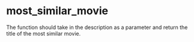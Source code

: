 # most_similar_movie
The function should take in the description as a parameter and return the title of the most similar movie.

